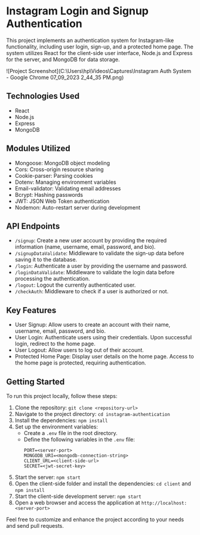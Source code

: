 # Instagram Login and Signup Authentication

This project implements an authentication system for Instagram-like functionality, including user login, sign-up, and a protected home page. The system utilizes React for the client-side user interface, Node.js and Express for the server, and MongoDB for data storage.

![Project Screenshot](C:\Users\hp\Videos\Captures\Instagram Auth System - Google Chrome 07_09_2023 2_44_35 PM.png)

## Technologies Used

- React
- Node.js
- Express
- MongoDB

## Modules Utilized

- Mongoose: MongoDB object modeling
- Cors: Cross-origin resource sharing
- Cookie-parser: Parsing cookies
- Dotenv: Managing environment variables
- Email-validator: Validating email addresses
- Bcrypt: Hashing passwords
- JWT: JSON Web Token authentication
- Nodemon: Auto-restart server during development

## API Endpoints

- `/signup`: Create a new user account by providing the required information (name, username, email, password, and bio).
- `/signupDataValidate`: Middleware to validate the sign-up data before saving it to the database.
- `/login`: Authenticate a user by providing the username and password.
- `/loginDataValidate`: Middleware to validate the login data before processing the authentication.
- `/logout`: Logout the currently authenticated user.
- `/checkAuth`: Middleware to check if a user is authorized or not.

## Key Features

- User Signup: Allow users to create an account with their name, username, email, password, and bio.
- User Login: Authenticate users using their credentials. Upon successful login, redirect to the home page.
- User Logout: Allow users to log out of their account.
- Protected Home Page: Display user details on the home page. Access to the home page is protected, requiring authentication.

## Getting Started

To run this project locally, follow these steps:

1. Clone the repository: `git clone <repository-url>`
2. Navigate to the project directory: `cd instagram-authentication`
3. Install the dependencies: `npm install`
4. Set up the environment variables:
   - Create a `.env` file in the root directory.
   - Define the following variables in the `.env` file:
     ```
     PORT=<server-port>
     MONGODB_URI=<mongodb-connection-string>
     CLIENT_URL=<client-side-url>
     SECRET=<jwt-secret-key>
     ```
5. Start the server: `npm start`
6. Open the client-side folder and install the dependencies: `cd client` and `npm install`
7. Start the client-side development server: `npm start`
8. Open a web browser and access the application at `http://localhost:<server-port>`

Feel free to customize and enhance the project according to your needs and send pull requests.
